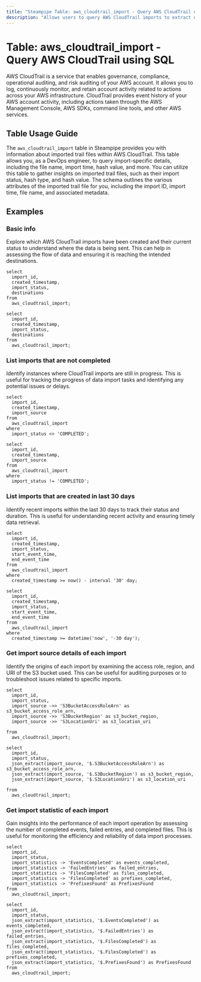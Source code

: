 ```yaml
---
title: "Steampipe Table: aws_cloudtrail_import - Query AWS CloudTrail using SQL"
description: "Allows users to query AWS CloudTrail imports to extract data about imported trail files such as the file name, import time, hash value, and more."
---
```


# Table: aws_cloudtrail_import - Query AWS CloudTrail using SQL

AWS CloudTrail is a service that enables governance, compliance, operational auditing, and risk auditing of your AWS account. It allows you to log, continuously monitor, and retain account activity related to actions across your AWS infrastructure. CloudTrail provides event history of your AWS account activity, including actions taken through the AWS Management Console, AWS SDKs, command line tools, and other AWS services.

## Table Usage Guide

The `aws_cloudtrail_import` table in Steampipe provides you with information about imported trail files within AWS CloudTrail. This table allows you, as a DevOps engineer, to query import-specific details, including the file name, import time, hash value, and more. You can utilize this table to gather insights on imported trail files, such as their import status, hash type, and hash value. The schema outlines the various attributes of the imported trail file for you, including the import ID, import time, file name, and associated metadata.

## Examples

### Basic info
Explore which AWS CloudTrail imports have been created and their current status to understand where the data is being sent. This can help in assessing the flow of data and ensuring it is reaching the intended destinations.

```sql+postgres
select
  import_id,
  created_timestamp,
  import_status,
  destinations
from
  aws_cloudtrail_import;
```

```sql+sqlite
select
  import_id,
  created_timestamp,
  import_status,
  destinations
from
  aws_cloudtrail_import;
```

### List imports that are not completed
Identify instances where CloudTrail imports are still in progress. This is useful for tracking the progress of data import tasks and identifying any potential issues or delays.

```sql+postgres
select
  import_id,
  created_timestamp,
  import_source
from
  aws_cloudtrail_import
where
  import_status <> 'COMPLETED';
```

```sql+sqlite
select
  import_id,
  created_timestamp,
  import_source
from
  aws_cloudtrail_import
where
  import_status != 'COMPLETED';
```

### List imports that are created in last 30 days
Identify recent imports within the last 30 days to track their status and duration. This is useful for understanding recent activity and ensuring timely data retrieval.

```sql+postgres
select
  import_id,
  created_timestamp,
  import_status,
  start_event_time,
  end_event_time
from
  aws_cloudtrail_import
where
  created_timestamp >= now() - interval '30' day;
```

```sql+sqlite
select
  import_id,
  created_timestamp,
  import_status,
  start_event_time,
  end_event_time
from
  aws_cloudtrail_import
where
  created_timestamp >= datetime('now', '-30 day');
```

### Get import source details of each import
Identify the origins of each import by examining the access role, region, and URI of the S3 bucket used. This can be useful for auditing purposes or to troubleshoot issues related to specific imports.

```sql+postgres
select
  import_id,
  import_status,
  import_source ->> 'S3BucketAccessRoleArn' as s3_bucket_access_role_arn,
  import_source ->> 'S3BucketRegion' as s3_bucket_region,
  import_source ->> 'S3LocationUri' as s3_location_uri

from
  aws_cloudtrail_import;
```

```sql+sqlite
select
  import_id,
  import_status,
  json_extract(import_source, '$.S3BucketAccessRoleArn') as s3_bucket_access_role_arn,
  json_extract(import_source, '$.S3BucketRegion') as s3_bucket_region,
  json_extract(import_source, '$.S3LocationUri') as s3_location_uri

from
  aws_cloudtrail_import;
```

### Get import statistic of each import
Gain insights into the performance of each import operation by assessing the number of completed events, failed entries, and completed files. This is useful for monitoring the efficiency and reliability of data import processes.

```sql+postgres
select
  import_id,
  import_status,
  import_statistics -> 'EventsCompleted' as events_completed,
  import_statistics -> 'FailedEntries' as failed_entries,
  import_statistics -> 'FilesCompleted' as files_completed,
  import_statistics -> 'FilesCompleted' as prefixes_completed,
  import_statistics -> 'PrefixesFound' as PrefixesFound
from
  aws_cloudtrail_import;
```

```sql+sqlite
select
  import_id,
  import_status,
  json_extract(import_statistics, '$.EventsCompleted') as events_completed,
  json_extract(import_statistics, '$.FailedEntries') as failed_entries,
  json_extract(import_statistics, '$.FilesCompleted') as files_completed,
  json_extract(import_statistics, '$.FilesCompleted') as prefixes_completed,
  json_extract(import_statistics, '$.PrefixesFound') as PrefixesFound
from
  aws_cloudtrail_import;
```
